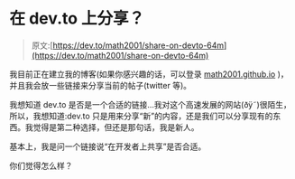 # 在 dev.to 上分享？

> 原文:[https://dev.to/math2001/share-on-devto-64m](https://dev.to/math2001/share-on-devto-64m)

我目前正在建立我的博客(如果你感兴趣的话，可以登录 [math2001.github.io](http://math2001.github.io) )，并且我会放一些链接来分享当前的帖子(twitter 等)。

我想知道 dev.to 是否是一个合适的链接...我对这个高速发展的网站(ðÿ˜)很陌生，所以，我想知道:dev.to 只是用来分享“新”的内容，还是我们可以分享现有的东西。我觉得是第二种选择，但还是那句话，我是新人。

基本上，我是问一个链接说“在开发者上共享”是否合适。

你们觉得怎么样？